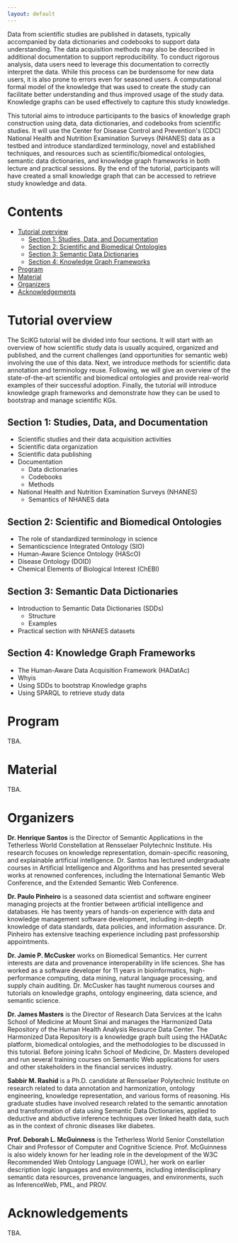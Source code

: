```yaml
---
layout: default
---
```


Data from scientific studies are published in datasets, typically accompanied by data dictionaries and codebooks to support data understanding. The data acquisition methods may also be described in additional documentation to support reproducibility. To conduct rigorous analysis, data users need to leverage this documentation to correctly interpret the data. While this process can be burdensome for new data users, it is also prone to errors even for seasoned users. A computational formal model of the knowledge that was used to create the study can facilitate better understanding and thus improved usage of the study data. Knowledge graphs can be used effectively to capture this study knowledge.

This tutorial aims to introduce participants to the basics of knowledge graph construction using data, data dictionaries, and codebooks from scientific studies. It will use the Center for Disease Control and Prevention's (CDC) National Health and Nutrition Examination Surveys (NHANES) data as a testbed and introduce standardized terminology, novel and established techniques, and resources such as scientific/biomedical ontologies, semantic data dictionaries, and knowledge graph frameworks in both lecture and practical sessions. By the end of the tutorial, participants will have created a small knowledge graph that can be accessed to retrieve study knowledge and data.

# Contents

- [Tutorial overview](#tutorial-overview)
  * [Section 1: Studies, Data, and Documentation](#section-1--studies--data--and-documentation)
  * [Section 2: Scientific and Biomedical Ontologies](#section-2--scientific-and-biomedical-ontologies)
  * [Section 3: Semantic Data Dictionaries](#section-3--semantic-data-dictionaries)
  * [Section 4: Knowledge Graph Frameworks](#section-4--knowledge-graph-frameworks)
- [Program](#program)
- [Material](#material)
- [Organizers](#organizers)
- [Acknowledgements](#acknowledgements)

# Tutorial overview

The SciKG tutorial will be divided into four sections. It will start with an overview of how scientific study data is usually acquired, organized and published, and the current challenges (and opportunities for semantic web) involving the use of this data. Next, we introduce methods for scientific data annotation and terminology reuse. Following, we will give an overview of the state-of-the-art scientific and biomedical ontologies and provide real-world examples of their successful adoption. Finally, the tutorial will introduce knowledge graph frameworks and demonstrate how they can be used to bootstrap and manage scientific KGs.

## Section 1: Studies, Data, and Documentation

* Scientific studies and their data acquisition activities
* Scientific data organization
* Scientific data publishing
* Documentation
    * Data dictionaries
    * Codebooks
    * Methods
* National Health and Nutrition Examination Surveys (NHANES)
    * Semantics of NHANES data

## Section 2: Scientific and Biomedical Ontologies

* The role of standardized terminology in science
* Semanticscience Integrated Ontology (SIO)
* Human-Aware Science Ontology (HAScO)
* Disease Ontology (DOID)
* Chemical Elements of Biological Interest (ChEBI)

## Section 3: Semantic Data Dictionaries

* Introduction to Semantic Data Dictionaries (SDDs)
    * Structure
    * Examples
* Practical section with NHANES datasets

## Section 4: Knowledge Graph Frameworks

* The Human-Aware Data Acquisition Framework (HADatAc)
* Whyis
* Using SDDs to bootstrap Knowledge graphs
* Using SPARQL to retrieve study data

# Program

TBA.

# Material

TBA.

# Organizers

**Dr. Henrique Santos** is the Director of Semantic Applications in the Tetherless World Constellation at Rensselaer Polytechnic Institute. His research focuses on knowledge representation, domain-specific reasoning, and explainable artificial intelligence. Dr. Santos has lectured undergraduate courses in Artificial Intelligence and Algorithms and has presented several works at renowned conferences, including the International Semantic Web Conference, and the Extended Semantic Web Conference.

**Dr. Paulo Pinheiro** is a seasoned data scientist and software engineer managing projects at the frontier between artificial intelligence and databases. He has twenty years of hands-on experience with data and knowledge management software development, including in-depth knowledge of data standards, data policies, and information assurance. Dr. Pinheiro has extensive teaching experience including past professorship appointments.

**Dr. Jamie P. McCusker** works on Biomedical Semantics. Her current interests are data and provenance interoperability in life sciences. She has worked as a software developer for 11 years in bioinformatics, high-performance computing, data mining, natural language processing, and supply chain auditing. Dr. McCusker has taught numerous courses and tutorials on knowledge graphs, ontology engineering, data science, and semantic science.

**Dr. James Masters** is the Director of Research Data Services at the Icahn School of Medicine at Mount Sinai and manages the Harmonized Data Repository of the Human Health Analysis Resource Data Center. The Harmonized Data Repository is a knowledge graph built using the HADatAc platform, biomedical ontologies, and the methodologies to be discussed in this tutorial. Before joining Icahn School of Medicine, Dr. Masters developed and run several training courses on Semantic Web applications for users and other stakeholders in the financial services industry.

**Sabbir M. Rashid** is a Ph.D. candidate at Rensselaer Polytechnic Institute on research related to data annotation and harmonization, ontology engineering, knowledge representation, and various forms of reasoning. His graduate studies have involved research related to the semantic annotation and transformation of data using Semantic Data Dictionaries, applied to deductive and abductive inference techniques over linked health data, such as in the context of chronic diseases like diabetes.

**Prof. Deborah L. McGuinness** is the Tetherless World Senior Constellation Chair and Professor of Computer and Cognitive Science. Prof. McGuinness is also widely known for her leading role in the development of the W3C Recommended Web Ontology Language (OWL), her work on earlier description logic languages and environments, including interdisciplinary semantic data resources, provenance languages, and environments, such as InferenceWeb, PML, and PROV.

# Acknowledgements

TBA.
